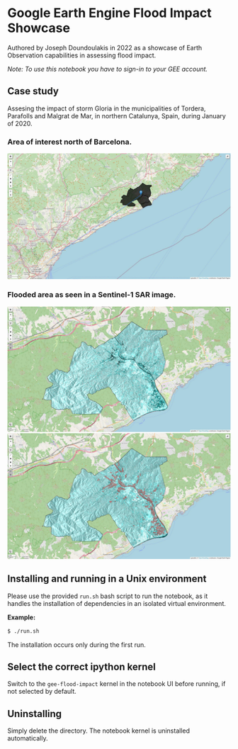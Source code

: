 # Google Earth Engine Flood Impact Showcase
Authored by Joseph Doundoulakis in 2022 as a showcase of Earth Observation capabilities in assessing flood impact.

*Note: To use this notebook you have to sign-in to your GEE account.*

## Case study
Assesing the impact of storm Gloria in the municipalities of Tordera, Parafolls and Malgrat de Mar, in northern Catalunya, Spain, during January of 2020.

### Area of interest north of Barcelona.
![Area of interest](images/area.jpg "Area of interest north of Barcelona.")

### Flooded area as seen in a **Sentinel-1** SAR image.
![Flood image](images/flood-img.jpg "Sentinel-1 image with flood extent information.")
![Flood image polygons](images/flood-img-extracted.jpg "Sentinel-1 image with extracted flood regions.")


## Installing and running in a Unix environment
Please use the provided ```run.sh``` bash script to run the notebook, as it handles the installation of dependencies in an isolated virtual environment.

**Example:**
```bash
$ ./run.sh
```
The installation occurs only during the first run.

## Select the correct ipython kernel
Switch to the ```gee-flood-impact``` kernel in the notebook UI before running, if not selected by default.

## Uninstalling
Simply delete the directory. The notebook kernel is uninstalled automatically.
